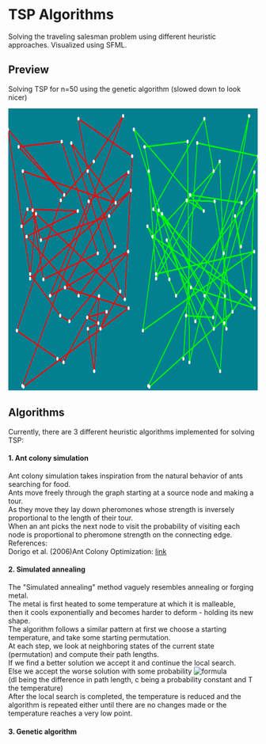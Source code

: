 # TSP Algorithms
Solving the traveling salesman problem using different heuristic approaches. Visualized using SFML. 
## Preview
Solving TSP for n=50 using the genetic algorithm (slowed down to look nicer)

<img src="example.gif" width="750" height="570">

## Algorithms
Currently, there are 3 different heuristic algorithms implemented for solving TSP:
#### 1. Ant colony simulation
Ant colony simulation takes inspiration from the natural behavior of ants searching for food.<br>
Ants move freely through the graph starting at a source node and making a tour.<br>
As they move they lay down pheromones whose strength is inversely proportional to the length of their tour.<br>
When an ant picks the next node to visit the probability of visiting each node is proportional to pheromone
strength on the connecting edge.<br>
References: <br>
Dorigo et al. (2006)Ant Colony Optimization: [link](https://www.researchgate.net/publication/308953674_Ant_Colony_Optimization)

#### 2. Simulated annealing
The "Simulated annealing" method vaguely resembles annealing or forging metal.<br>
The metal is first heated to some temperature at which it is malleable, <br>
then it cools exponentially and becomes harder to deform - holding its new shape.<br>
The algorithm follows a similar pattern at first we choose a starting temperature, and take some starting permutation. <br>
At each step, we look at neighboring states of the current state (permutation) and compute their path lengths.<br>
If we find a better solution we accept it and continue the local search. <br>
Else we accept the worse solution with some probability ![formula](https://render.githubusercontent.com/render/math?math=e^{\frac{dl}{c*T}})<br>
(dl being the difference in path length, c being a probability constant and T the temperature)<br>
After the local search is completed, the temperature is reduced and the algorithm is repeated either until there are no changes made or the temperature reaches a very low point.

#### 3. Genetic algorithm
